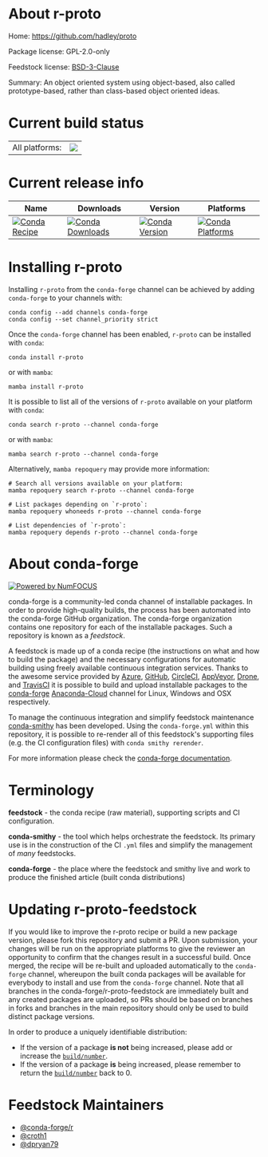 About r-proto
=============

Home: https://github.com/hadley/proto

Package license: GPL-2.0-only

Feedstock license: [BSD-3-Clause](https://github.com/conda-forge/r-proto-feedstock/blob/main/LICENSE.txt)

Summary: An object oriented system using object-based, also called prototype-based, rather than class-based object oriented ideas.

Current build status
====================


<table><tr><td>All platforms:</td>
    <td>
      <a href="https://dev.azure.com/conda-forge/feedstock-builds/_build/latest?definitionId=1470&branchName=main">
        <img src="https://dev.azure.com/conda-forge/feedstock-builds/_apis/build/status/r-proto-feedstock?branchName=main">
      </a>
    </td>
  </tr>
</table>

Current release info
====================

| Name | Downloads | Version | Platforms |
| --- | --- | --- | --- |
| [![Conda Recipe](https://img.shields.io/badge/recipe-r--proto-green.svg)](https://anaconda.org/conda-forge/r-proto) | [![Conda Downloads](https://img.shields.io/conda/dn/conda-forge/r-proto.svg)](https://anaconda.org/conda-forge/r-proto) | [![Conda Version](https://img.shields.io/conda/vn/conda-forge/r-proto.svg)](https://anaconda.org/conda-forge/r-proto) | [![Conda Platforms](https://img.shields.io/conda/pn/conda-forge/r-proto.svg)](https://anaconda.org/conda-forge/r-proto) |

Installing r-proto
==================

Installing `r-proto` from the `conda-forge` channel can be achieved by adding `conda-forge` to your channels with:

```
conda config --add channels conda-forge
conda config --set channel_priority strict
```

Once the `conda-forge` channel has been enabled, `r-proto` can be installed with `conda`:

```
conda install r-proto
```

or with `mamba`:

```
mamba install r-proto
```

It is possible to list all of the versions of `r-proto` available on your platform with `conda`:

```
conda search r-proto --channel conda-forge
```

or with `mamba`:

```
mamba search r-proto --channel conda-forge
```

Alternatively, `mamba repoquery` may provide more information:

```
# Search all versions available on your platform:
mamba repoquery search r-proto --channel conda-forge

# List packages depending on `r-proto`:
mamba repoquery whoneeds r-proto --channel conda-forge

# List dependencies of `r-proto`:
mamba repoquery depends r-proto --channel conda-forge
```


About conda-forge
=================

[![Powered by
NumFOCUS](https://img.shields.io/badge/powered%20by-NumFOCUS-orange.svg?style=flat&colorA=E1523D&colorB=007D8A)](https://numfocus.org)

conda-forge is a community-led conda channel of installable packages.
In order to provide high-quality builds, the process has been automated into the
conda-forge GitHub organization. The conda-forge organization contains one repository
for each of the installable packages. Such a repository is known as a *feedstock*.

A feedstock is made up of a conda recipe (the instructions on what and how to build
the package) and the necessary configurations for automatic building using freely
available continuous integration services. Thanks to the awesome service provided by
[Azure](https://azure.microsoft.com/en-us/services/devops/), [GitHub](https://github.com/),
[CircleCI](https://circleci.com/), [AppVeyor](https://www.appveyor.com/),
[Drone](https://cloud.drone.io/welcome), and [TravisCI](https://travis-ci.com/)
it is possible to build and upload installable packages to the
[conda-forge](https://anaconda.org/conda-forge) [Anaconda-Cloud](https://anaconda.org/)
channel for Linux, Windows and OSX respectively.

To manage the continuous integration and simplify feedstock maintenance
[conda-smithy](https://github.com/conda-forge/conda-smithy) has been developed.
Using the ``conda-forge.yml`` within this repository, it is possible to re-render all of
this feedstock's supporting files (e.g. the CI configuration files) with ``conda smithy rerender``.

For more information please check the [conda-forge documentation](https://conda-forge.org/docs/).

Terminology
===========

**feedstock** - the conda recipe (raw material), supporting scripts and CI configuration.

**conda-smithy** - the tool which helps orchestrate the feedstock.
                   Its primary use is in the construction of the CI ``.yml`` files
                   and simplify the management of *many* feedstocks.

**conda-forge** - the place where the feedstock and smithy live and work to
                  produce the finished article (built conda distributions)


Updating r-proto-feedstock
==========================

If you would like to improve the r-proto recipe or build a new
package version, please fork this repository and submit a PR. Upon submission,
your changes will be run on the appropriate platforms to give the reviewer an
opportunity to confirm that the changes result in a successful build. Once
merged, the recipe will be re-built and uploaded automatically to the
`conda-forge` channel, whereupon the built conda packages will be available for
everybody to install and use from the `conda-forge` channel.
Note that all branches in the conda-forge/r-proto-feedstock are
immediately built and any created packages are uploaded, so PRs should be based
on branches in forks and branches in the main repository should only be used to
build distinct package versions.

In order to produce a uniquely identifiable distribution:
 * If the version of a package **is not** being increased, please add or increase
   the [``build/number``](https://docs.conda.io/projects/conda-build/en/latest/resources/define-metadata.html#build-number-and-string).
 * If the version of a package **is** being increased, please remember to return
   the [``build/number``](https://docs.conda.io/projects/conda-build/en/latest/resources/define-metadata.html#build-number-and-string)
   back to 0.

Feedstock Maintainers
=====================

* [@conda-forge/r](https://github.com/conda-forge/r/)
* [@croth1](https://github.com/croth1/)
* [@dpryan79](https://github.com/dpryan79/)

